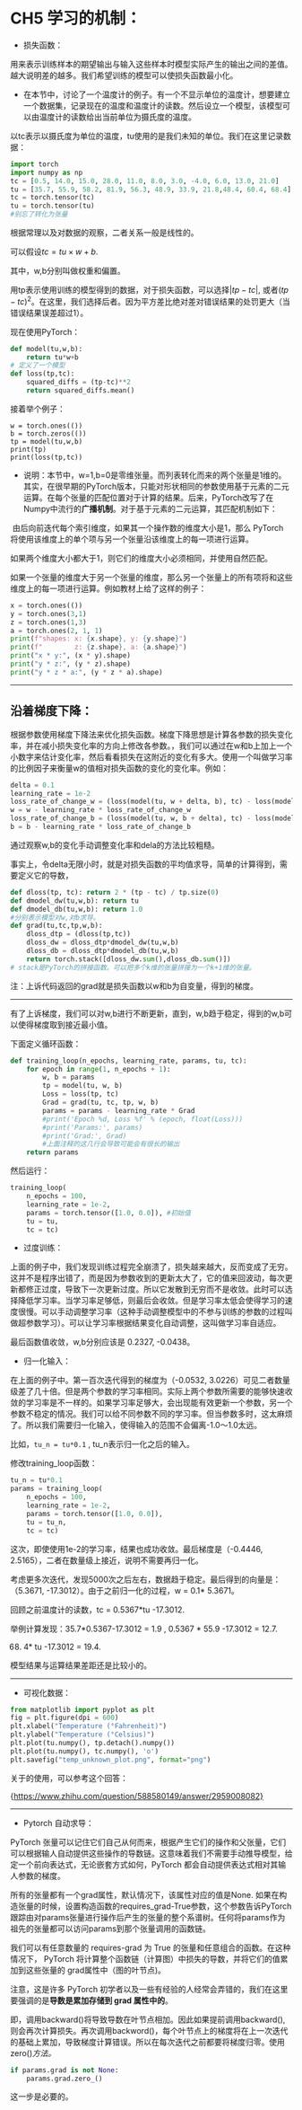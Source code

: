 # CH5 学习的机制：

- 损失函数：

用来表示训练样本的期望输出与输入这些样本时模型实际产生的输出之间的差值。越大说明差的越多。我们希望训练的模型可以使损失函数最小化。



- 在本节中，讨论了一个温度计的例子。有一个不显示单位的温度计，想要建立一个数据集，记录现在的温度和温度计的读数。然后设立一个模型，该模型可以由温度计的读数给出当前单位为摄氏度的温度。



以tc表示以摄氏度为单位的温度，tu使用的是我们未知的单位。我们在这里记录数据：

```python
import torch
import numpy as np
tc = [0.5, 14.0, 15.0, 28.0, 11.0, 8.0, 3.0, -4.0, 6.0, 13.0, 21.0] 
tu = [35.7, 55.9, 58.2, 81.9, 56.3, 48.9, 33.9, 21.8,48.4, 60.4, 68.4]
tc = torch.tensor(tc)
tu = torch.tensor(tu)
#别忘了转化为张量
```

根据常理以及对数据的观察，二者关系一般是线性的。

可以假设$tc = tu\times w + b.$

其中，w,b分别叫做权重和偏置。

用tp表示使用训练的模型得到的数据，对于损失函数，可以选择$|tp-tc|$, 或者$(tp-tc)^2$。在这里，我们选择后者。因为平方差比绝对差对错误结果的处罚更大（当错误结果误差超过1）。



现在使用PyTorch：

```python
def model(tu,w,b): 
    return tu*w+b
# 定义了一个模型
def loss(tp,tc):
    squared_diffs = (tp-tc)**2
    return squared_diffs.mean()
```

接着举个例子：

```Py
w = torch.ones(())
b = torch.zeros(())
tp = model(tu,w,b)
print(tp)
print(loss(tp,tc))
```



- 说明：本节中，w=1,b=0是零维张量。而列表转化而来的两个张量是1维的。其实，在很早期的PyTorch版本，只能对形状相同的参数使用基于元素的二元运算。在每个张量的匹配位置对于计算的结果。后来，PyTorch改写了在Numpy中流行的**广播机制**。对于基于元素的二元运算，其匹配机制如下：

​	由后向前迭代每个索引维度，如果其一个操作数的维度大小是1，那么 PyTorch 将使用该维度上的单个项与另一个张量沿该维度上的每一项进行运算。

​	如果两个维度大小都大于1，则它们的维度大小必须相同，并使用自然匹配。

​	如果一个张量的维度大于另一个张量的维度，那么另一个张量上的所有项将和这些维度上的每一项进行运算。例如教材上给了这样的例子：

```python
x = torch.ones(())
y = torch.ones(3,1)
z = torch.ones(1,3)
a = torch.ones(2, 1, 1)
print(f"shapes: x: {x.shape}, y: {y.shape}")
print(f"        z: {z.shape}, a: {a.shape}")
print("x * y:", (x * y).shape)
print("y * z:", (y * z).shape)
print("y * z * a:", (y * z * a).shape)
```

---

## 沿着梯度下降：

根据参数使用梯度下降法来优化损失函数。梯度下降思想是计算各参数的损失变化率，并在减小损失变化率的方向上修改各参数。，我们可以通过在w和b上加上一个小数字来估计变化率，然后看看损失在这附近的变化有多大。使用一个叫做学习率的比例因子来衡量w的值相对损失函数的变化的变化率。例如：

```python
delta = 0.1
learning_rate = 1e-2
loss_rate_of_change_w = (loss(model(tu, w + delta, b), tc) - loss(model(tu, w - delta, b), tc)) / (2.0 * delta)
w = w - learning_rate * loss_rate_of_change_w
loss_rate_of_change_b = (loss(model(tu, w, b + delta), tc) - loss(model(tu, w, b - delta), tc)) / (2.0 * delta)
b = b - learning_rate * loss_rate_of_change_b
```

通过观察w,b的变化手动调整变化率和dela的方法比较粗糙。

事实上，令delta无限小时，就是对损失函数的平均值求导，简单的计算得到，需要定义它的导数，

```Python
def dloss(tp, tc): return 2 * (tp - tc) / tp.size(0)
def dmodel_dw(tu,w,b): return tu
def dmodel_db(tu,w,b): return 1.0
#分别表示模型对w,对b求导。
def grad(tu,tc,tp,w,b):
    dloss_dtp = (dloss(tp,tc))
    dloss_dw = dloss_dtp*dmodel_dw(tu,w,b)
    dloss_db = dloss_dtp*dmodel_db(tu,w,b)
    return torch.stack([dloss_dw.sum(),dloss_db.sum()])
# stack是PyTorch的拼接函数。可以把多个k维的张量拼接为一个k+1维的张量。
```

注：上诉代码返回的grad就是损失函数以w和b为自变量，得到的梯度。

---

有了上诉梯度，我们可以对w,b进行不断更新，直到，w,b趋于稳定，得到的w,b可以使得梯度取到接近最小值。

下面定义循环函数：

```Python
def training_loop(n_epochs, learning_rate, params, tu, tc):
    for epoch in range(1, n_epochs + 1):
        w, b = params
        tp = model(tu, w, b)  
        Loss = loss(tp, tc)
        Grad = grad(tu, tc, tp, w, b)  
        params = params - learning_rate * Grad
        #print('Epoch %d, Loss %f' % (epoch, float(Loss)))
        #print('Params:', params)
        #print('Grad:', Grad) 
        #上面注释的这几行会导致可能会有很长的输出
    return params
```

然后运行：

```python
training_loop(
    n_epochs = 100, 
    learning_rate = 1e-2, 
    params = torch.tensor([1.0, 0.0]), #初始值
    tu = tu, 
    tc = tc)
```

- 过度训练：

上面的例子中，我们发现训练过程完全崩溃了，损失越来越大，反而变成了无穷。这并不是程序出错了，而是因为参数收到的更新太大了，它的值来回波动，每次更新都修正过度，导致下一次更新过度。所以它发散到无穷而不是收敛。此时可以选择降低学习率。当学习率足够低，则最后会收敛。但是学习率太低会使得学习的速度很慢。可以手动调整学习率（这种手动调整模型中的不参与训练的参数的过程叫做超参数学习）。可以让学习率根据结果变化自动调整，这叫做学习率自适应。

最后函数值收敛，w,b分别应该是 0.2327, -0.0438。



- 归一化输入：

在上面的例子中。第一百次迭代得到的梯度为（-0.0532,  3.0226）可见二者数量级差了几十倍。但是两个参数的学习率相同。实际上两个参数所需要的能够快速收敛的学习率是不一样的。如果学习率足够大，会出现能有效更新一个参数，另一个参数不稳定的情况。我们可以给不同参数不同的学习率。但当参数多时，这太麻烦了。所以我们需要归一化输入，使得输入的范围不会偏离-1.0～1.0太远。

比如，`tu_n = tu*0.1` , tu_n表示归一化之后的输入。

修改training_loop函数：

```Python
tu_n = tu*0.1
params = training_loop(
    n_epochs = 100, 
    learning_rate = 1e-2, 
    params = torch.tensor([1.0, 0.0]), 
    tu = tu_n, 
    tc = tc)
```

这次，即使使用1e-2的学习率，结果也成功收敛。最后梯度是（-0.4446,  2.5165），二者在数量级上接近，说明不需要再归一化。

考虑更多次迭代，发现5000次之后左右，数据趋于稳定。最后得到的向量是：（5.3671, -17.3012）。由于之前归一化的过程，w = 0.1* 5.3671。

回顾之前温度计的读数，tc = 0.5367*tu -17.3012.

举例计算发现：35.7*0.5367-17.3012 = 1.9 , 0.5367 * 55.9 -17.3012 = 12.7. 

68. 4* tu -17.3012 = 19.4.

模型结果与运算结果差距还是比较小的。

----

- 可视化数据：

```python
from matplotlib import pyplot as plt
fig = plt.figure(dpi = 600)
plt.xlabel("Temperature (°Fahrenheit)")
plt.ylabel("Temperature (°Celsius)")
plt.plot(tu.numpy(), tp.detach().numpy()) 
plt.plot(tu.numpy(), tc.numpy(), 'o')
plt.savefig("temp_unknown_plot.png", format="png") 
```

关于的使用，可以参考这个回答：

{https://www.zhihu.com/question/588580149/answer/2959008082}

----

- Pytorch 自动求导：

PyTorch 张量可以记住它们自己从何而来，根据产生它们的操作和父张量，它们可以根据输人自动提供这些操作的导数链。这意味着我们不需要手动推导模型，给定一个前向表达式，无论嵌套方式如何，PyTorch 都会自动提供表达式相对其输人参数的梯度。



所有的张量都有一个grad属性，默认情况下，该属性对应的值是None. 如果在构造张量的时候，设置构造函数的requires_grad-True参数，这个参数告诉PyTorch跟踪由对params张量进行操作后产生的张量的整个系谱树。任何将params作为祖先的张量都可以访问params到那个张量调用的函数链。





我们可以有任意数量的 requires-grad 为 True 的张量和任意组合的函数。在这种情况下， PyTorch 将计算整个函数链（计算图）中损失的导数，并将它们的值累加到这些张量的 grad属性中（图的叶节点)。

注意，这是许多 PyTorch 初学者以及一些有经验的人经常会弄错的，我们在这里要强调的是**导数是累加存储到 grad 属性中的**。

即，调用backward()将导致导数在叶节点相加。因此如果提前调用backward(),则会再次计算损失。再次调用backword()，每个叶节点上的梯度将在上一次迭代的基础上累加，导致梯度计算错误。所以在每次迭代之前都要将梯度归零。使用zero()_方法。_

```python
if params.grad is not None:
	params.grad.zero_()
```

这一步是必要的。